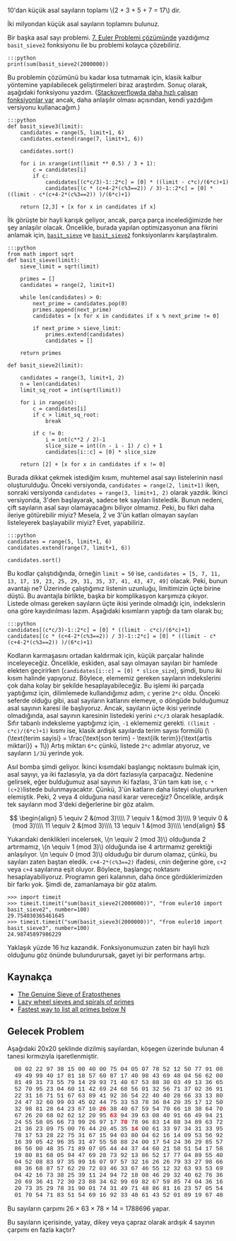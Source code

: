 <!--
.. date: 2018/08/20 00:57:00
.. slug: euler-10
.. title: (Euler 10) Asal Sayılar Toplamı
.. description: 2 milyondan küçük asal sayıları toplayacağız
.. tags: mathjax
-->

10'dan küçük asal sayıların toplamı \\(2 + 3 + 5 + 7 = 17\\) dir.

İki milyondan küçük asal sayıların toplamını bulunuz. <!-- TEASER_END -->

Bir başka asal sayı problemi. [7. Euler Problemi çözümünde](/euler/euler-7.html) yazdığımız `basit_sieve2` fonksiyonu ile bu problemi
kolayca çözebiliriz.

    :::python
    print(sum(basit_sieve2(2000000))
    
Bu problemin çözümünü bu kadar kısa tutmamak için, klasik kalbur yöntemine yapılabilecek geliştirmeleri biraz araştırdım. Sonuç olarak, aşağıdaki
fonksiyonu yazdım. ([Stackoverflowda daha hızlı çalışan fonksiyonlar var](https://stackoverflow.com/a/3035188/886669) ancak, daha anlaşılır olması
açısından, kendi yazdığım versiyonu kullanacağım.)

    :::python
    def basit_sieve3(limit):
        candidates = range(5, limit+1, 6)
        candidates.extend(range(7, limit+1, 6))
        
        candidates.sort()
        
        for i in xrange(int(limit ** 0.5) / 3 + 1):
            c = candidates[i]
            if c:
                candidates[(c*c/3)-1::2*c] = [0] * ((limit - c*c)/(6*c)+1)
                candidates[(c * (c+4-2*(c%3==2)) / 3)-1::2*c] = [0] * ((limit - c*(c+4-2*(c%3==2)) )/(6*c)+1)
                    
        return [2,3] + [x for x in candidates if x]
        
İlk görüşte bir hayli karışık geliyor, ancak, parça parça incelediğimizde her şey anlaşılır olacak. Öncelikle, burada yapılan optimizasyonun
ana fikrini anlamak için, [`basit_sieve`](/euler/euler-3.html) ve [`basit_sieve2`](/euler/euler-7) fonksiyonlarını karşılaştıralım.

    :::python
    from math import sqrt
    def basit_sieve(limit):
        sieve_limit = sqrt(limit)

        primes = []
        candidates = range(2, limit+1)

        while len(candidates) > 0:
            next_prime = candidates.pop(0)
            primes.append(next_prime)
            candidates = [x for x in candidates if x % next_prime != 0]

            if next_prime > sieve_limit:
                primes.extend(candidates)
                candidates = []

        return primes
        
    def basit_sieve2(limit):

        candidates = range(3, limit+1, 2)
        n = len(candidates)
        limit_sq_root = int(sqrt(limit))

        for i in range(n):
            c = candidates[i]
            if c > limit_sq_root:
                break

            if c != 0:
                i = int(c**2 / 2)-1
                slice_size = int((n - i - 1) / c) + 1
                candidates[i::c] = [0] * slice_size

        return [2] + [x for x in candidates if x != 0]
        
Burada dikkat çekmek istediğim kısım, muhtemel asal sayı listelerinin nasıl oluşturulduğu. Önceki versiyonda, `candidates = range(2, limit+1)` iken,
sonraki versiyonda `candidates = range(3, limit+1, 2)` olarak yazdık. İkinci versiyonda, 3'den başlayarak, sadece tek sayıları listeledik. Bunun
nedeni, çift sayıların asal sayı olamayacağını biliyor olmamız. Peki, bu fikri daha ileriye götürebilir miyiz? Mesela, 2 ve 3'ün katları olmayan
sayıları listeleyerek başlayabilir miyiz? Evet, yapabiliriz. 

    :::python
    candidates = range(5, limit+1, 6)
    candidates.extend(range(7, limit+1, 6))
    
    candidates.sort()
    
    
Bu kodlar çalıştıdığında, örneğin `limit = 50` ise, `candidates = [5, 7, 11, 13, 17, 19, 23, 25, 29, 31, 35, 37, 41, 43, 47, 49]` olacak. Peki, bunun
avantajı ne? Üzerinde çalıştığımız listenin uzunluğu, limitimizin üçte birine düştü. Bu avantajla birlikte, başka bir komplikasyon karşımıza çıkıyor.
Listede olması gereken sayıların üçte ikisi yerinde olmadığı için, indekslerin ona göre kayıdırılması lazım. Aşağıdaki kısımların yaptığı da tam olarak bu;

    :::python
    candidates[(c*c/3)-1::2*c] = [0] * ((limit - c*c)/(6*c)+1)
    candidates[(c * (c+4-2*(c%3==2)) / 3)-1::2*c] = [0] * ((limit - c*(c+4-2*(c%3==2)) )/(6*c)+1)
    
Kodların karmaşasını ortadan kaldırmak için, küçük parçalar halinde inceleyeceğiz. Öncelikle, eskiden, asal sayı olmayan sayıları bir hamlede
elekten geçirirken (`candidates[i::c] = [0] * slice_size`), şimdi, bunu iki kısım halinde yapıyoruz. Böylece, elememiz gereken sayıların indekslerini
çok daha kolay bir şekilde hesaplayabileceğiz. Bu işlemi iki parçada yaptığımız için, dilimlemede kullandığımız adım, `c` yerine `2*c` oldu. Önceki
seferde olduğu gibi, asal sayıların katlarını elemeye, o döngüde bulduğumuz asal sayının karesi ile başlıyoruz. Ancak, sayıların üçte ikisi yerinde
olmadığında, asal sayının karesinin listedeki yerini `c*c/3` olarak hesapladık. Sıfır tabanlı indeksleme yaptığımız için, `-1` eklememiz
gerekti. `((limit - c*c)/(6*c)+1)` kısmı ise, klasik ardışık sayılarda terim sayısı formülü (\\(\text{terim sayisi} = \frac{\text{son terim} - \text{ilk terim}}{\text{artis miktari}} + 1\\))
Artış miktarı `6*c` çünkü, listede `2*c` adımlar atıyoruz, ve sayıların `1/3`ü yerinde yok.

Asıl bomba şimdi geliyor. İkinci kısımdaki başlangıç noktasını bulmak için, asal sayıyı, ya iki fazlasıyla, ya da dört fazlasıyla çarpacağız. Nedenine gelirsek,
eğer bulduğumuz asal sayının iki fazlası, 3'ün tam katı ise, `c * (c+2)`listede bulunmayacaktır. Çünkü, 3'ün katların daha listeyi oluştururken elemiştik. Peki, 2 veya 4 olduğuna
nasıl karar vereceğiz? Öncelikle, ardışık tek sayıların mod 3'deki değerlerine bir göz atalım. 

$$
\begin{align}
5 \equiv 2 &(mod 3)\\\\
7 \equiv 1 &(mod 3)\\\\
9 \equiv 0 &(mod 3)\\\\
11 \equiv 2 &(mod 3)\\\\
13 \equiv 1 &(mod 3)\\\\
\end{align}
$$

Yukarıdaki denklikleri incelersek, \\(n \equiv 2 (mod 3)\\) olduğunda 2 artırmamız, \\(n \equiv 1 (mod 3)\\) olduğunda ise 4 artırmamız gerektiği
anlaşılıyor. \\(n \equiv 0 (mod 3)\\) olduduğu bir durum olamaz, çünkü, bu sayıları zaten baştan eledik. `c+4-2*(c%3==2)` ifadesi, `c`nin değerine
göre, `c+2` veya `c+4` sayılarına eşit oluyor. Böylece, başlangıç noktasını hesaplayabiliyoruz. Programın geri kalanının, daha önce gördüklerimizden
bir farkı yok. Şimdi de, zamanlamaya bir göz atalım.

    >>> import timeit
    >>> timeit.timeit("sum(basit_sieve2(2000000))", "from euler10 import basit_sieve2", number=100)
    29.754030365461645
    >>> timeit.timeit("sum(basit_sieve3(2000000))", "from euler10 import basit_sieve3", number=100)
    24.98745897986229
    
Yaklaşık yüzde 16 hız kazandık. Fonksiyonumuzun zaten bir hayli hızlı olduğunu göz önünde bulundurursak, gayet iyi bir performans artışı.

## Kaynakça

 - [The Genuine Sieve of Eratosthenes](https://www.cs.hmc.edu/~oneill/papers/Sieve-JFP.pdf)
 - [Lazy wheel sieves and spirals of primes](http://eprints.whiterose.ac.uk/3784/1/runcimanc1.pdf)
 - [Fastest way to list all primes below N](https://stackoverflow.com/a/3035188/886669)
 
## Gelecek Problem

Aşağıdaki 20x20 şeklinde dizilmiş sayılardan, köşegen üzerinde bulunan 4 tanesi kırmızıyla işaretlenmiştir.

<p style="font-family:'courier new';text-align:center;font-size:10pt;">
08 02 22 97 38 15 00 40 00 75 04 05 07 78 52 12 50 77 91 08<br>
49 49 99 40 17 81 18 57 60 87 17 40 98 43 69 48 04 56 62 00<br>
81 49 31 73 55 79 14 29 93 71 40 67 53 88 30 03 49 13 36 65<br>
52 70 95 23 04 60 11 42 69 24 68 56 01 32 56 71 37 02 36 91<br>
22 31 16 71 51 67 63 89 41 92 36 54 22 40 40 28 66 33 13 80<br>
24 47 32 60 99 03 45 02 44 75 33 53 78 36 84 20 35 17 12 50<br>
32 98 81 28 64 23 67 10 <span style="color:#ff0000;"><b>26</b></span> 38 40 67 59 54 70 66 18 38 64 70<br>
67 26 20 68 02 62 12 20 95 <span style="color:#ff0000;"><b>63</b></span> 94 39 63 08 40 91 66 49 94 21<br>
24 55 58 05 66 73 99 26 97 17 <span style="color:#ff0000;"><b>78</b></span> 78 96 83 14 88 34 89 63 72<br>
21 36 23 09 75 00 76 44 20 45 35 <span style="color:#ff0000;"><b>14</b></span> 00 61 33 97 34 31 33 95<br>
78 17 53 28 22 75 31 67 15 94 03 80 04 62 16 14 09 53 56 92<br>
16 39 05 42 96 35 31 47 55 58 88 24 00 17 54 24 36 29 85 57<br>
86 56 00 48 35 71 89 07 05 44 44 37 44 60 21 58 51 54 17 58<br>
19 80 81 68 05 94 47 69 28 73 92 13 86 52 17 77 04 89 55 40<br>
04 52 08 83 97 35 99 16 07 97 57 32 16 26 26 79 33 27 98 66<br>
88 36 68 87 57 62 20 72 03 46 33 67 46 55 12 32 63 93 53 69<br>
04 42 16 73 38 25 39 11 24 94 72 18 08 46 29 32 40 62 76 36<br>
20 69 36 41 72 30 23 88 34 62 99 69 82 67 59 85 74 04 36 16<br>
20 73 35 29 78 31 90 01 74 31 49 71 48 86 81 16 23 57 05 54<br>
01 70 54 71 83 51 54 69 16 92 33 48 61 43 52 01 89 19 67 48<br></p>

Bu sayıların çarpımı 26 × 63 × 78 × 14 = 1788696 yapar.

Bu sayıların içerisinde, yatay, dikey veya çapraz olarak ardışık
4 sayının çarpımı en fazla kaçtır?